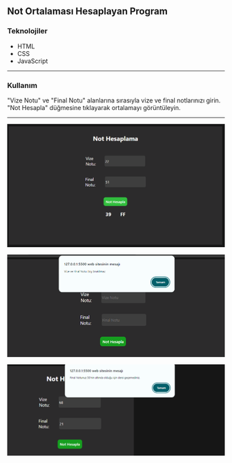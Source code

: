 ## Not Ortalaması Hesaplayan Program

### Teknolojiler

- HTML
- CSS
- JavaScript

---

### Kullanım

"Vize Notu" ve "Final Notu" alanlarına sırasıyla vize ve final notlarınızı girin.
"Not Hesapla" düğmesine tıklayarak ortalamayı görüntüleyin.

---

![](/img/not.png)

![](/img/alert.png)

![](/img/hesap.png)
